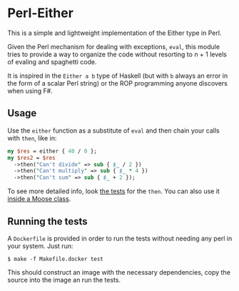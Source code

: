 # Perl-Either

This is a simple and lightweight implementation of the Either type in Perl.

Given the Perl mechanism for dealing with exceptions, `eval`, this
module tries to provide a way to organize the code without resorting
to n + 1 levels of evaling and spaghetti code.

It is inspired in the `Either a b` type of Haskell (but with `b` always an
error in the form of a scalar Perl string) or the ROP programming anyone
discovers when using F#.

## Usage

Use the `either` function as a substitute of `eval` and then
chain your calls with `then`, like in:

```perl
my $res = either { 40 / 0 };
my $res2 = $res
  ->then("Can't divide" => sub { $_ / 2 })
  ->then("Can't multiply" => sub { $_ * 4 })
  ->then("Can't sum" => sub { $_ + 2 });
```

To see more detailed info, look [the tests](t/Then.t) for the `then`.
You can also use it [inside a Moose class](t/Example.t).

## Running the tests

A `Dockerfile` is provided in order to run the tests without needing
any perl in your system. Just run:

```shell
$ make -f Makefile.docker test
```

This should construct an image with the necessary dependencies, copy
the source into the image an run the tests.
